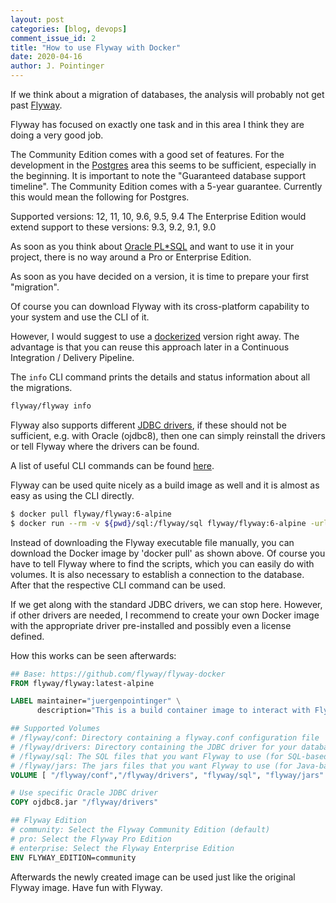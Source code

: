 ```yaml
---
layout: post
categories: [blog, devops]
comment_issue_id: 2
title: "How to use Flyway with Docker"
date: 2020-04-16
author: J. Pointinger
---
```


If we think about a migration of databases, the analysis will probably not get past [Flyway](https://flywaydb.org/).

Flyway has focused on exactly one task and in this area I think they are doing a very good job.

The Community Edition comes with a good set of features. For the development in the [Postgres](https://flywaydb.org/documentation/database/postgresql) area this seems to be sufficient, especially in the beginning. It is important to note the "Guaranteed database support timeline". The Community Edition comes with a 5-year guarantee. Currently this would mean the following for Postgres.

Supported versions: 12, 11, 10, 9.6, 9.5, 9.4 
The Enterprise Edition would extend support to these versions: 9.3, 9.2, 9.1, 9.0

As soon as you think about [Oracle PL*SQL](https://flywaydb.org/documentation/database/oracle#sqlplus-commands) and want to use it in your project, there is no way around a Pro or Enterprise Edition.

As soon as you have decided on a version, it is time to prepare your first "migration".

Of course you can download Flyway with its cross-platform capability to your system and use the CLI of it. 

However, I would suggest to use a [dockerized](https://hub.docker.com/r/flyway/flyway/) version right away. The advantage is that you can reuse this approach later in a Continuous Integration / Delivery Pipeline.

The `info` CLI command prints the details and status information about all the migrations.

```bash
flyway/flyway info
```

Flyway also supports different [JDBC drivers](https://flywaydb.org/documentation/commandline/#jdbc-drivers), if these should not be sufficient, e.g. with Oracle (ojdbc8), then one can simply reinstall the drivers or tell Flyway where the drivers can be found.

A list of useful CLI commands can be found [here](https://flywaydb.org/documentation/commandline/).

Flyway can be used quite nicely as a build image as well and it is almost as easy as using the CLI directly.

```bash
$ docker pull flyway/flyway:6-alpine
$ docker run --rm -v ${pwd}/sql:/flyway/sql flyway/flyway:6-alpine -url=jdbc:postgresql://<HOST>/<DBNAME> -user=<USER> -password=<PASSWORD> info
```

Instead of downloading the Flyway executable file manually, you can download the Docker image by 'docker pull' as shown above. Of course you have to tell Flyway where to find the scripts, which you can easily do with volumes. It is also necessary to establish a connection to the database. After that the respective CLI command can be used.

If we get along with the standard JDBC drivers, we can stop here. However, if other drivers are needed, I recommend to create your own Docker image with the appropriate driver pre-installed and possibly even a license defined. 

How this works can be seen afterwards:

```dockerfile 
## Base: https://github.com/flyway/flyway-docker
FROM flyway/flyway:latest-alpine

LABEL maintainer="juergenpointinger" \
      description="This is a build container image to interact with Flyway"

## Supported Volumes
# /flyway/conf: Directory containing a flyway.conf configuration file
# /flyway/drivers: Directory containing the JDBC driver for your database
# /flyway/sql: The SQL files that you want Flyway to use (for SQL-based migrations)
# /flyway/jars: The jars files that you want Flyway to use (for Java-based migrations)
VOLUME [ "/flyway/conf","/flyway/drivers", "flyway/sql", "flyway/jars" ]

# Use specific Oracle JDBC driver
COPY ojdbc8.jar "/flyway/drivers"

## Flyway Edition
# community: Select the Flyway Community Edition (default)
# pro: Select the Flyway Pro Edition
# enterprise: Select the Flyway Enterprise Edition
ENV FLYWAY_EDITION=community
```

Afterwards the newly created image can be used just like the original Flyway image. Have fun with Flyway.